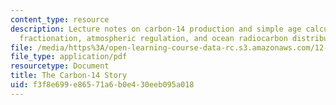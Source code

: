 ```yaml
---
content_type: resource
description: Lecture notes on carbon-14 production and simple age calculation, isotope
  fractionation, atmospheric regulation, and ocean radiocarbon distribution.
file: /media/https%3A/open-learning-course-data-rc.s3.amazonaws.com/12-740-paleoceanography-spring-2008/f3f8e699e86571a6b0e430eeb095a018_lec09a.pdf
file_type: application/pdf
resourcetype: Document
title: The Carbon-14 Story
uid: f3f8e699-e865-71a6-b0e4-30eeb095a018
---
```

